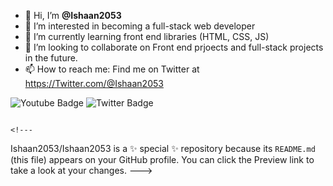 - 👋 Hi, I’m <strong>@Ishaan2053</strong>
- 👀 I’m interested in becoming a full-stack web developer
- 🌱 I’m currently learning front end libraries (HTML, CSS, JS)
- 💞️ I’m looking to collaborate on Front end prjoects and full-stack projects in the future.
- 📫 How to reach me: Find me on Twitter at https://Twitter.com/@Ishaan2053
<div id="badges>
  <img src="https://img.shields.io/badge/LinkedIn-blue?style=for-the-badge&logo=linkedin&logoColor=white" alt="LinkedIn Badge"/>
  <img src="https://img.shields.io/badge/YouTube-red?style=for-the-badge&logo=youtube&logoColor=white" alt="Youtube Badge"/>
  <img src="https://img.shields.io/badge/Twitter-blue?style=for-the-badge&logo=twitter&logoColor=white" alt="Twitter Badge"/>
  </div>

                                                                                                                           <!---
Ishaan2053/Ishaan2053 is a ✨ special ✨ repository because its `README.md` (this file) appears on your GitHub profile.
You can click the Preview link to take a look at your changes.
--->
